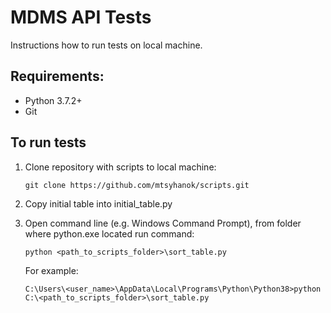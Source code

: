 MDMS API Tests
==================
Instructions how to run tests on local machine.


## Requirements:
* Python 3.7.2+
* Git


## To run tests
1.  Clone repository with scripts to local machine:

    ```
    git clone https://github.com/mtsyhanok/scripts.git
    ```
2. Copy initial table into initial_table.py
3. Open command line (e.g. Windows Command Prompt), from folder where python.exe located run command:

    ```
    python <path_to_scripts_folder>\sort_table.py
    ```
    For example:
    ```
    C:\Users\<user_name>\AppData\Local\Programs\Python\Python38>python C:\<path_to_scripts_folder>\sort_table.py
    ```
